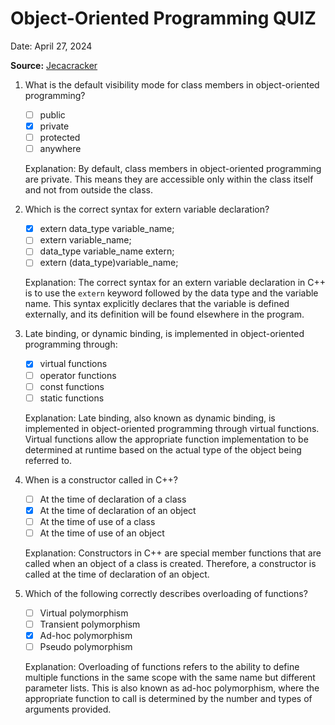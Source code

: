 # Object-Oriented Programming QUIZ

Date: April 27, 2024

**Source:** [Jecacracker](https://jecacracker.in/Daily_Quiz/)

1. What is the default visibility mode for class members in object-oriented programming?
   - [ ] public
   - [x] private
   - [ ] protected
   - [ ] anywhere

   Explanation: By default, class members in object-oriented programming are private. This means they are accessible only within the class itself and not from outside the class.

2. Which is the correct syntax for extern variable declaration?
   - [x] extern data_type variable_name;
   - [ ] extern variable_name;
   - [ ] data_type variable_name extern;
   - [ ] extern (data_type)variable_name;

   Explanation: The correct syntax for an extern variable declaration in C++ is to use the `extern` keyword followed by the data type and the variable name. This syntax explicitly declares that the variable is defined externally, and its definition will be found elsewhere in the program.

3. Late binding, or dynamic binding, is implemented in object-oriented programming through:
   - [x] virtual functions
   - [ ] operator functions
   - [ ] const functions
   - [ ] static functions

   Explanation: Late binding, also known as dynamic binding, is implemented in object-oriented programming through virtual functions. Virtual functions allow the appropriate function implementation to be determined at runtime based on the actual type of the object being referred to.

4. When is a constructor called in C++?
   - [ ] At the time of declaration of a class
   - [x] At the time of declaration of an object
   - [ ] At the time of use of a class
   - [ ] At the time of use of an object

   Explanation: Constructors in C++ are special member functions that are called when an object of a class is created. Therefore, a constructor is called at the time of declaration of an object.

5. Which of the following correctly describes overloading of functions?
   - [ ] Virtual polymorphism
   - [ ] Transient polymorphism
   - [x] Ad-hoc polymorphism
   - [ ] Pseudo polymorphism

   Explanation: Overloading of functions refers to the ability to define multiple functions in the same scope with the same name but different parameter lists. This is also known as ad-hoc polymorphism, where the appropriate function to call is determined by the number and types of arguments provided.
